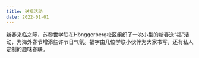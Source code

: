 ```yaml
---
title: 送福活动
date: 2022-01-01
---
```


新春来临之际，苏黎世学联在Hönggerberg校区组织了一次小型的新春送“福”活动，为海外春节增添些许节日气氛。福字由几位学联小伙伴为大家书写，还有私人定制的趣味春联。
